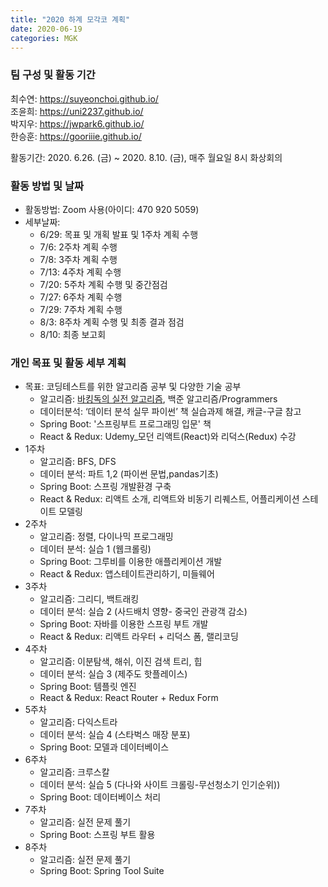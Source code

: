 ```yaml
---
title: "2020 하계 모각코 계획"
date: 2020-06-19
categories: MGK
--- 
```


### 팀 구성 및 활동 기간
최수연: <https://suyeonchoi.github.io/>  
조윤희: <https://uni2237.github.io/>  
박지우: <https://jwpark6.github.io/>  
한승훈: <https://gooriiie.github.io/>  

활동기간: 2020. 6.26. (금) ~ 2020. 8.10. (금), 매주 월요일 8시 화상회의   

### 활동 방법 및 날짜   
+ 활동방법: Zoom 사용(아이디: 470 920 5059)  
+ 세부날짜:   
  - 6/29: 목표 및 개획 발표 및 1주차 계획 수행  
  - 7/6: 2주차 계획 수행  
  - 7/8: 3주차 계획 수행  
  - 7/13: 4주차 계획 수행  
  - 7/20: 5주차 계획 수행 및 중간점검  
  - 7/27: 6주차 계획 수행  
  - 7/29: 7주차 계획 수행  
  - 8/3: 8주차 계획 수행 및 최종 결과 점검  
  - 8/10: 최종 보고회  

### 개인 목표 및 활동 세부 계획  
+ 목표: 코딩테스트를 위한 알고리즘 공부 및 다양한 기술 공부
  - 알고리즘: [바킹독의 실전 알고리즘](https://blog.encrypted.gg/category/%EA%B0%95%EC%A2%8C/%EC%8B%A4%EC%A0%84%20%EC%95%8C%EA%B3%A0%EB%A6%AC%EC%A6%98), 백준 알고리즘/Programmers  
  - 데이터분석: ‘데이터 분석 실무 파이썬’ 책 실습과제 해결, 캐글-구글 참고  
  - Spring Boot: '스프링부트 프로그래밍 입문' 책  
  - React & Redux: Udemy_모던 리액트(React)와 리덕스(Redux) 수강  
+ 1주차  
  - 알고리즘: BFS, DFS    
  - 데이터 분석: 파트 1,2 (파이썬 문법,pandas기초)  
  - Spring Boot: 스프링 개발환경 구축  
  - React & Redux: 리액트 소개, 리액트와 비동기 리퀘스트, 어플리케이션 스테이트 모델링  
+ 2주차  
  - 알고리즘: 정렬, 다이나믹 프로그래밍   
  - 데이터 분석: 실습 1 (웹크롤링)  
  - Spring Boot: 그루비를 이용한 애플리케이션 개발  
  - React & Redux: 앱스테이트관리하기, 미들웨어  
+ 3주차  
  - 알고리즘: 그리디, 백트래킹   
  - 데이터 분석: 실습 2 (사드배치 영향- 중국인 관광객 감소)  
  - Spring Boot: 자바를 이용한 스프링 부트 개발  
  - React & Redux: 리액트 라우터 + 리덕스 폼, 랠리코딩  
+ 4주차  
  - 알고리즘: 이분탐색, 해쉬, 이진 검색 트리, 힙   
  - 데이터 분석: 실습 3 (제주도 핫플레이스)  
  - Spring Boot: 템플릿 엔진  
  - React & Redux: React Router + Redux Form  
+ 5주차  
  - 알고리즘: 다익스트라   
  - 데이터 분석: 실습 4 (스타벅스 매장 분포)  
  - Spring Boot: 모델과 데이터베이스  
+ 6주차  
  - 알고리즘: 크루스칼   
  - 데이터 분석: 실습 5 (다나와 사이트 크롤링-무선청소기 인기순위))  
  - Spring Boot: 데이터베이스 처리    
+ 7주차  
  - 알고리즘: 실전 문제 풀기  
  - Spring Boot: 스프링 부트 활용    
+ 8주차  
  - 알고리즘: 실전 문제 풀기   
  - Spring Boot: Spring Tool Suite  
